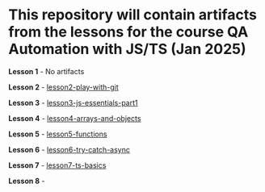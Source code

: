 # This repository will contain artifacts from the lessons for the course QA Automation with JS/TS (Jan 2025)

**Lesson 1** - No artifacts

**Lesson 2** - [lesson2-play-with-git](./lesson2-play-with-git)

**Lesson 3** - [lesson3-js-essentials-part1](./lesson3-js-essentials-part1)

**Lesson 4** - [lesson4-arrays-and-objects](./lesson4-arrays-and-objects)

**Lesson 5** - [lesson5-functions](./lesson5-functions)

**Lesson 6** - [lesson6-try-catch-async](./lesson6-try-catch-async)

**Lesson 7** - [lesson7-ts-basics](./lesson7-ts-basics)

**Lesson 8** - []()